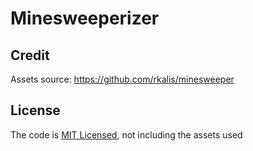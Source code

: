 # Minesweeperizer

## Credit

Assets source: https://github.com/rkalis/minesweeper

## License

The code is [MIT Licensed](LICENSE), not including the assets used
